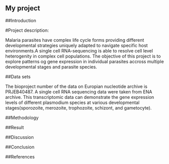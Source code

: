 ## My project

##Introduction

#Project description:

 Malaria parasites have complex life cycle forms providing different developmental strategies uniquely adapted to navigate specific host environments.A single cell RNA-sequencing is able to resolve cell level heterogenity in complex cell populations. The objective of this project is to explore patterns og gene expression in individual parasites accross multiple developmental stages and parasite species.   

##Data sets

The bioproject number of the data on Europian nucleotide archive is PRJEB40487. A single cell RNA sequencing data were taken from ENA archive. This transcriptomic data can demonstrate the gene expression levels of different plasmodium species at various developmental stages(sporozoite, merozoite, trophozoite, schizont, and gametocyte). 
  
##Methodology

##Result

##Discussion

##Conclusion

##References

